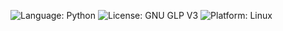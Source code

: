 ![Language: Python](https://img.shields.io/badge/Python-3776AB?style=for-the-badge&logo=python&logoColor=white)
![License: GNU GLP V3](https://img.shields.io/badge/GNU%20GPL%20V3-8A2BE2)
![Platform: Linux](https://img.shields.io/badge/Linux-FCC624?style=for-the-badge&logo=linux&logoColor=black)
